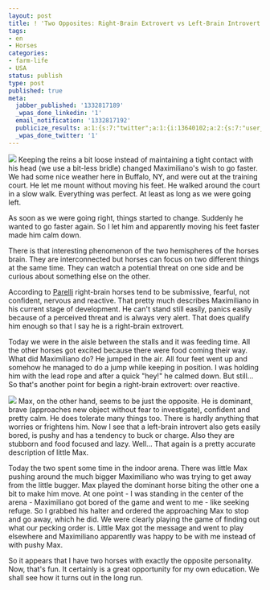 ```yaml
---
layout: post
title: ! 'Two Opposites: Right-Brain Extrovert vs Left-Brain Introvert'
tags:
- en
- Horses
categories:
- farm-life
- USA
status: publish
type: post
published: true
meta:
  jabber_published: '1332817189'
  _wpas_done_linkedin: '1'
  email_notification: '1332817192'
  publicize_results: a:1:{s:7:"twitter";a:1:{i:13640102;a:2:{s:7:"user_id";s:10:"snscaimito";s:7:"post_id";s:18:"184474792311799808";}}}
  _wpas_done_twitter: '1'
---
```

<img src="http://stephanschwab.files.wordpress.com/2012/03/maximiliano.jpg" class="align-left"> Keeping the reins a bit loose instead of maintaining a tight contact with his head (we use a bit-less bridle) changed Maximiliano's wish to go faster. We had some nice weather here in Buffalo, NY, and were out at the training court. He let me mount without moving his feet. He walked around the court in a slow walk. Everything was perfect. At least as long as we were going left.

As soon as we were going right, things started to change. Suddenly he wanted to go faster again. So I let him and apparently moving his feet faster made him calm down.

There is that interesting phenomenon of the two hemispheres of the horses brain. They are interconnected but horses can focus on two different things at the same time. They can watch a potential threat on one side and be curious about something else on the other.

According to <a href="http://www.parellinaturalhorsetraining.com/horsenality-horses/">Parelli</a> right-brain horses tend to be submissive, fearful, not confident, nervous and reactive. That pretty much describes Maximiliano in his current stage of development. He can't stand still easily, panics easily because of a perceived threat and is always very alert. That does qualify him enough so that I say he is a right-brain extrovert.

Today we were in the aisle between the stalls and it was feeding time. All the other horses got excited because there were food coming their way. What did Maximiliano do? He jumped in the air. All four feet went up and somehow he managed to do a jump while keeping in position. I was holding him with the lead rope and after a quick "hey!" he calmed down. But still… So that's another point for begin a right-brain extrovert: over reactive.

<img src="http://stephanschwab.files.wordpress.com/2012/03/max.jpg" class="align-right"> Max, on the other hand, seems to be just the opposite. He is dominant, brave (approaches new object without fear to investigate), confident and pretty calm. He does tolerate many things too. There is hardly anything that worries or frightens him. Now I see that a left-brain introvert also gets easily bored, is pushy and has a tendency to buck or charge. Also they are stubborn and food focused and lazy. Well… That again is a pretty accurate description of little Max.

Today the two spent some time in the indoor arena. There was little Max pushing around the much bigger Maximiliano who was trying to get away from the little bugger. Max played the dominant horse biting the other one a bit to make him move. At one point - I was standing in the center of the arena - Maximiliano got bored of the game and went to me - like seeking refuge. So I grabbed his halter and ordered the approaching Max to stop and go away, which he did. We were clearly playing the game of finding out what our pecking order is. Little Max got the message and went to play elsewhere and Maximiliano apparently was happy to be with me instead of with pushy Max.

So it appears that I have two horses with exactly the opposite personality. Now, that's fun. It certainly is a great opportunity for my own education. We shall see how it turns out in the long run.
<br />
